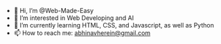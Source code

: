 - 👋 Hi, I’m @Web-Made-Easy
- 👀 I’m interested in Web Developing and AI
- 🌱 I’m currently learning HTML, CSS, and Javascript, as well as Python
- 📫 How to reach me: abhinavherein@gmail.com

<!---
Web-Made-Easy is a ✨ special ✨ repository because its `README.md` (this file) appears on your GitHub profile.
You can click the Preview link to take a look at your changes.
--->
